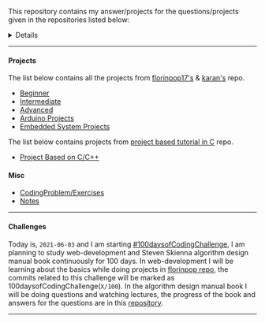 This repository contains my answer/projects for the questions/projects given in the repositories listed below:
<details>
1. https://github.com/florinpop17/app-ideas
2. https://github.com/karan/Projects/
3. https://github.com/florinpop17/weekly-projects
*CODES IN THIS REPOSITORY MIGHT BE BUGGY USE IT AT YOUR OWN RISK*
</details>

---
#### Projects 

The list below contains all the projects from [florinpop17's](https://github.com/florinpop17/app-ideas) & [karan's](https://github.com/karan/Projects/) repo.

- [Beginner](1-Beginner)
- [Intermediate](2-Intermediate)
- [Advanced](3-Advanced)
- [Arduino Projects](arduino)
- [Embedded System Projects](embeddedproject)

The list below contains projects from [project based tutorial in C](https://github.com/rby90/Project-Based-Tutorials-in-C) repo.

- [Project Based on C/C++](projectC)

#### Misc

- [CodingProblem/Exercises](CodingProblem)
- [Notes](https://github.com/kana800/selfstudy/blob/main/_notes/README.md)


---

#### Challenges

Today is, `2021-06-03` and I am starting [#100daysofCodingChallenge](https://www.100daysofx.com/faq/), I am planning to study web-development and Steven Skienna algorithm design manual book continuously for 100 days. In web-development I will be learning about the basics while doing projects in [florinpop repo](https://github.com/florinpop17/app-ideas), the commits related to this challenge will be marked as 100daysofCodingChallenge(`X/100`).  In the algorithm design manual book I will be doing questions and watching lectures, the progress of the book and answers for the questions are in this [repository](https://github.com/kana800/selfstudy). 

---
